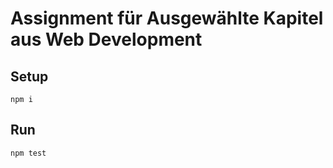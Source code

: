 # Assignment für Ausgewählte Kapitel aus Web Development

## Setup

```
npm i
```

## Run

```js
npm test
```

